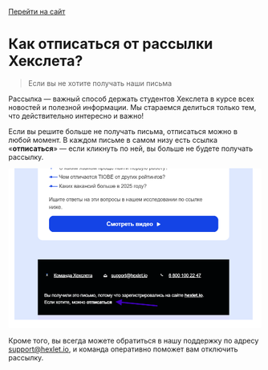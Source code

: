 [Перейти на сайт](https://ru.hexlet.io)

# Как отписаться от рассылки Хекслета?

> Если вы не хотите получать наши письма

Рассылка — важный способ держать студентов Хекслета в курсе всех новостей и полезной информации. Мы стараемся делиться только тем, 
что действительно интересно и важно!

Если вы решите больше не получать письма, отписаться можно в любой момент. В каждом письме в самом низу есть ссылка «**отписаться**» — 
если кликнуть по ней, вы больше не будете получать рассылку.

![](./assets/unsubscribe.png)

Кроме того, вы всегда можете обратиться в нашу поддержку по адресу support@hexlet.io, и команда оперативно поможет вам отключить рассылку.
